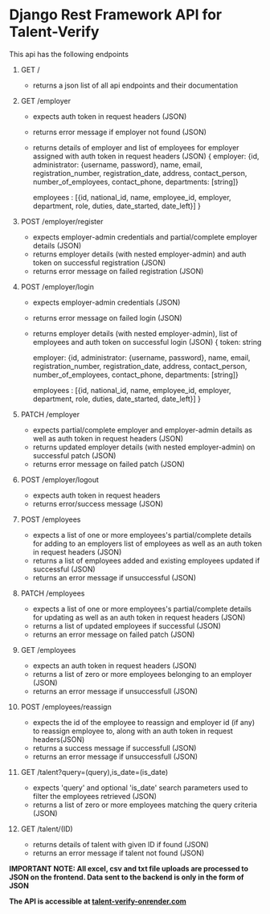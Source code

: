 # Django Rest Framework API for Talent-Verify

This api has the following endpoints

1. GET /

   -  returns a json list of all api endpoints and their documentation

2. GET /employer

   -  expects auth token in request headers (JSON)
   -  returns error message if employer not found (JSON)
   -  returns details of employer and list of employees for employer assigned with auth token in request headers (JSON)
      {
      employer: {id, administrator: {username, password}, name, email, registration_number, registration_date, address, contact_person, number_of_employees, contact_phone, departments: \[string\]}

      employees : [{id, national_id, name, employee_id, employer, department, role, duties, date_started, date_left}]
      }

3. POST /employer/register

   -  expects employer-admin credentials and partial/complete employer details (JSON)
   -  returns employer details (with nested employer-admin) and auth token on successful registration (JSON)
   -  returns error message on failed registration (JSON)

4. POST /employer/login

   -  expects employer-admin credentials (JSON)
   -  returns error message on failed login (JSON)
   -  returns employer details (with nested employer-admin), list of employees and auth token on successful login (JSON)
      {
      token: string

      employer: {id, administrator: {username, password}, name, email, registration_number, registration_date, address, contact_person, number_of_employees, contact_phone, departments: [string]}

      employees : [{id, national_id, name, employee_id, employer, department, role, duties, date_started, date_left}]
      }

5. PATCH /employer

   -  expects partial/complete employer and employer-admin details as well as auth token in request headers (JSON)
   -  returns updated employer details (with nested employer-admin) on successful patch (JSON)
   -  returns error message on failed patch (JSON)

6. POST /employer/logout

   -  expects auth token in request headers
   -  returns error/success message (JSON)

7. POST /employees

   -  expects a list of one or more employees's partial/complete details for adding to an employers list of employees as well as an auth token in request headers (JSON)
   -  returns a list of employees added and existing employees updated if successful (JSON)
   -  returns an error message if unsuccessful (JSON)

8. PATCH /employees

   -  expects a list of one or more employees's partial/complete details for updating as well as an auth token in request headers (JSON)
   -  returns a list of updated employees if successful (JSON)
   -  returns an error message on failed patch (JSON)

9. GET /employees

   -  expects an auth token in request headers (JSON)
   -  returns a list of zero or more employees belonging to an employer (JSON)
   -  returns an error message if unsuccessfull (JSON)

10.   POST /employees/reassign

      -  expects the id of the employee to reassign and employer id (if any) to reassign employee to, along with an auth token in request headers(JSON)
      -  returns a success message if successfull (JSON)
      -  returns an error message if unsuccessfull (JSON)

11.   GET /talent?query=(query),is_date=(is_date)

      -  expects 'query' and optional 'is_date' search parameters used to filter the employees retrieved (JSON)
      -  returns a list of zero or more employees matching the query criteria (JSON)

12.   GET /talent/(ID)

      -  returns details of talent with given ID if found (JSON)
      -  returns an error message if talent not found (JSON)

<strong>IMPORTANT NOTE: All excel, csv and txt file uploads are processed to JSON on the frontend. Data sent to the backend is only in the form of JSON<strong>

The API is accessible at [talent-verify-onrender.com](https://talent-verify-onrender.com)
